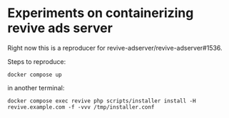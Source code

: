 # Experiments on containerizing revive ads server

Right now this is a reproducer for revive-adserver/revive-adserver#1536.

Steps to reproduce:

```
docker compose up
```

in another terminal:

```
docker compose exec revive php scripts/installer install -H revive.example.com -f -vvv /tmp/installer.conf
```
